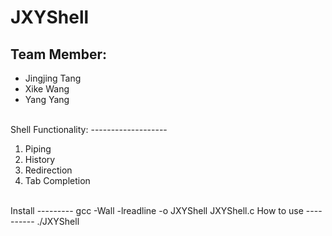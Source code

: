 JXYShell
========

Team Member:
------------
<ul>
<li>Jingjing Tang</li>
<li>Xike Wang</li>
<li>Yang Yang</li>
</ul>
<br />
Shell Functionality:
-------------------
<ol>
<li>Piping</li>
<li>History</li>
<li>Redirection</li>
<li>Tab Completion</li>
</ol>
<br />
Install
---------
gcc -Wall -lreadline -o JXYShell JXYShell.c
How to use
----------
./JXYShell
